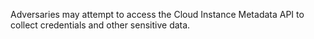 Adversaries may attempt to access the Cloud Instance Metadata API to collect credentials and other sensitive data.
